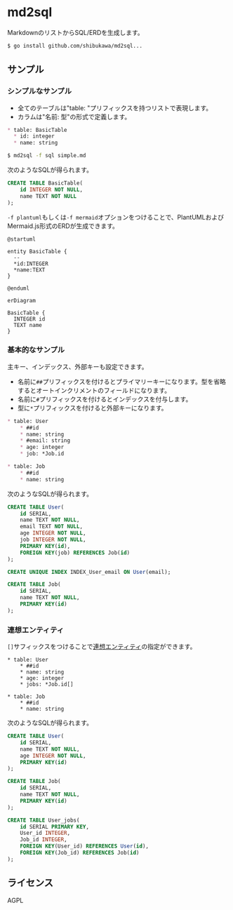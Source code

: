 # md2sql

MarkdownのリストからSQL/ERDを生成します。

```bash
$ go install github.com/shibukawa/md2sql...
```

## サンプル

### シンプルなサンプル

* 全てのテーブルは"table: "プリフィックスを持つリストで表現します。
* カラムは"名前: 型"の形式で定義します。

```md
* table: BasicTable
  * id: integer
  * name: string
```

```bash
$ md2sql -f sql simple.md
```

次のようなSQLが得られます。

```sql
CREATE TABLE BasicTable(
    id INTEGER NOT NULL,
    name TEXT NOT NULL
);
```

`-f plantuml`もしくは`-f mermaid`オプションをつけることで、PlantUMLおよびMermaid.js形式のERDが生成できます。

```plantuml
@startuml

entity BasicTable {
  --
  *id:INTEGER
  *name:TEXT
}

@enduml
```

```mermaid
erDiagram

BasicTable {
  INTEGER id
  TEXT name
}
```

### 基本的なサンプル

主キー、インデックス、外部キーも設定できます。

* 名前に`##`プリフィックスを付けるとプライマリーキーになります。型を省略するとオートインクリメントのフィールドになります。
* 名前に`#`プリフィックスを付けるとインデックスを付与します。
* 型に`*`プリフィックスを付けると外部キーになります。

```md
* table: User
    * ##id
    * name: string
    * #email: string
    * age: integer
    * job: *Job.id

* table: Job
    * ##id
    * name: string
```

次のようなSQLが得られます。

```sql
CREATE TABLE User(
    id SERIAL,
    name TEXT NOT NULL,
    email TEXT NOT NULL,
    age INTEGER NOT NULL,
    job INTEGER NOT NULL,
    PRIMARY KEY(id),
    FOREIGN KEY(job) REFERENCES Job(id)
);

CREATE UNIQUE INDEX INDEX_User_email ON User(email);

CREATE TABLE Job(
    id SERIAL,
    name TEXT NOT NULL,
    PRIMARY KEY(id)
);
```

### 連想エンティティ

`[]`サフィックスをつけることで[連想エンティティ](https://ja.wikipedia.org/wiki/%E9%80%A3%E6%83%B3%E3%82%A8%E3%83%B3%E3%83%86%E3%82%A3%E3%83%86%E3%82%A3)の指定ができます。

```
* table: User
    * ##id
    * name: string
    * age: integer
    * jobs: *Job.id[]

* table: Job
    * ##id
    * name: string
```

次のようなSQLが得られます。

```sql
CREATE TABLE User(
    id SERIAL,
    name TEXT NOT NULL,
    age INTEGER NOT NULL,
    PRIMARY KEY(id)
);

CREATE TABLE Job(
    id SERIAL,
    name TEXT NOT NULL,
    PRIMARY KEY(id)
);

CREATE TABLE User_jobs(
    id SERIAL PRIMARY KEY,
    User_id INTEGER,
    Job_id INTEGER,
    FOREIGN KEY(User_id) REFERENCES User(id),
    FOREIGN KEY(Job_id) REFERENCES Job(id)
);
```

## ライセンス

AGPL